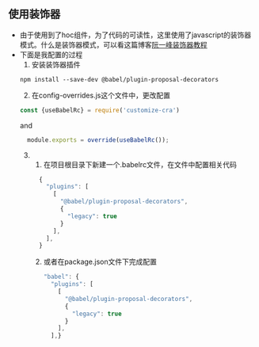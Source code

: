 <!--
 * @Author: your name
 * @Date: 2020-03-01 12:53:03
 * @LastEditTime: 2020-03-01 13:15:13
 * @LastEditors: Please set LastEditors
 * @Description: In User Settings Edit
 * @FilePath: /linqiang/react-got/projectStatus/decorator.md
 -->
## 使用装饰器
* 由于使用到了hoc组件，为了代码的可读性，这里使用了javascript的装饰器模式。什么是装饰器模式，可以看这篇博客[阮一峰装饰器教程](https://es6.ruanyifeng.com/#docs/decorator)
* 下面是我配置的过程
  1. 安装装饰器插件
   ```
   npm install --save-dev @babel/plugin-proposal-decorators
   ```
  2. 在config-overrides.js这个文件中，更改配置
    ```javascript
    const {useBabelRc} = require('customize-cra')
    ```
    and
    ```javascript
      module.exports = override(useBabelRc());
    ```
  3. 1. 在项目根目录下新建一个.babelrc文件，在文件中配置相关代码
      ```javascript
        {
          "plugins": [
            [
              "@babel/plugin-proposal-decorators",
              {
                "legacy": true
              }
            ],
          ],
        }
      ```
     2. 或者在package.json文件下完成配置
        ```javascript
        "babel": {
          "plugins": [
            [
              "@babel/plugin-proposal-decorators",
              {
                "legacy": true
              }
            ],
          ],}
        ```